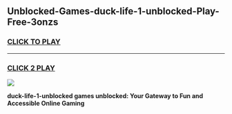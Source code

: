 
## Unblocked-Games-duck-life-1-unblocked-Play-Free-3onzs
<h3>
<a href="https://premium76.site?title=duck-life-1-unblocked&ref=18A1">CLICK TO PLAY</a></h3>
<hr>

<h3>
<a href="https://premium76.site?title=duck-life-1-unblocked&ref=18A1">CLICK 2 PLAY</a>
  
</h3>

<a href="https://premium76.site?title=duck-life-1-unblocked&ref=18A1"><img src="https://clearcache.store/games.png"></a>


**duck-life-1-unblocked games unblocked: Your Gateway to Fun and Accessible Online Gaming**

